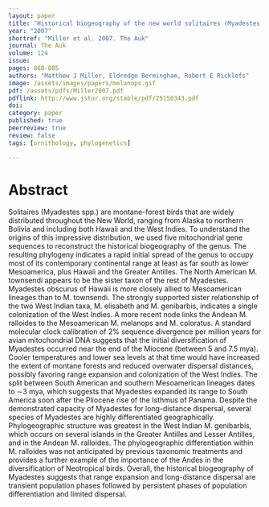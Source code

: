 ```yaml
---
layout: paper
title: "Historical biogeography of the new world solitaires (Myadestes spp)"
year: "2007"
shortref: "Miller et al. 2007. The Auk"
journal: The Auk
volume: 124
issue: 
pages: 868-885
authors: "Matthew J Miller, Eldredge Bermingham, Robert E Ricklefs"
image: /assets/images/papers/melanops.gif
pdf: /assets/pdfs/Miller2007.pdf
pdflink: http://www.jstor.org/stable/pdf/25150343.pdf
doi: 
category: paper
published: true
peerreview: true
review: false
tags: [ornithology, phylogenetics]

---
```


# Abstract

Solitaires (Myadestes spp.) are montane-forest birds that are widely distributed throughout the New World, ranging from Alaska to northern Bolivia and including both Hawaii and the West Indies. To understand the origins of this impressive distribution, we used five mitochondrial gene sequences to reconstruct the historical biogeography of the genus. The resulting phylogeny indicates a rapid initial spread of the genus to occupy most of its contemporary continental range at least as far south as lower Mesoamerica, plus Hawaii and the Greater Antilles. The North American M. townsendi appears to be the sister taxon of the rest of Myadestes. Myadestes obscurus of Hawaii is more closely allied to Mesoamerican lineages than to M. townsendi. The strongly supported sister relationship of the two West Indian taxa, M. elisabeth and M. genibarbis, indicates a single colonization of the West Indies. A more recent node links the Andean M. ralloides to the Mesoamerican M. melanops and M. coloratus. A standard molecular clock calibration of 2% sequence divergence per million years for avian mitochondrial DNA suggests that the initial diversification of Myadestes occurred near the end of the Miocene (between 5 and 7.5 mya). Cooler temperatures and lower sea levels at that time would have increased the extent of montane forests and reduced overwater dispersal distances, possibly favoring range expansion and colonization of the West Indies. The split between South American and southern Mesoamerican lineages dates to ∼3 mya, which suggests that Myadestes expanded its range to South America soon after the Pliocene rise of the Isthmus of Panama. Despite the demonstrated capacity of Myadestes for long-distance dispersal, several species of Myadestes are highly differentiated geographically. Phylogeographic structure was greatest in the West Indian M. genibarbis, which occurs on several islands in the Greater Antilles and Lesser Antilles, and in the Andean M. ralloides. The phylogeographic differentiation within M. ralloides was not anticipated by previous taxonomic treatments and provides a further example of the importance of the Andes in the diversification of Neotropical birds. Overall, the historical biogeography of Myadestes suggests that range expansion and long-distance dispersal are transient population phases followed by persistent phases of population differentiation and limited dispersal.
